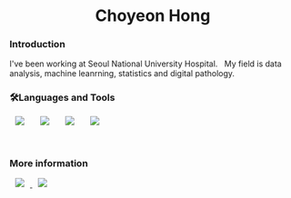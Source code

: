 <h1 align="center"> Choyeon Hong </h1>

<h3>Introduction</h3>
I've been working at Seoul National University Hospital.   </a>&nbsp;
My field is data analysis, machine leanrning, statistics and digital pathology.   </a>&nbsp;
   
<h3>🛠Languages and Tools</h3>
<div>
<img src ="https://img.shields.io/badge/Python-3776AB.svg?&style=for-the-badge&logo=Python&logoColor=white" style="height : auto; margin-left : 10px; margin-right : 10px;"/></a>&nbsp; 
<img src="https://img.shields.io/badge/oracle-F80000?style=for-the-badge&logo=oracle&logoColor=white" style="height : auto; margin-left : 10px; margin-right : 10px;"/></a>&nbsp;
<img src="https://img.shields.io/badge/linux-FCC624?style=for-the-badge&logo=linux&logoColor=black" style="height : auto; margin-left : 10px; margin-right : 10px;"/></a>&nbsp;
<img src="https://img.shields.io/badge/R-F276DC3?style=for-the-badge&logo=R&logoColor=black" style="height : auto; margin-left : 10px; margin-right : 10px;"/></a>&nbsp;

</a>&nbsp;
</div>

<h3>More information</h3>
<a href="https://">
    <img src="http://img.shields.io/badge/Tech Blog-00D182?style=flat&logo=Emby&logoColor=white&link="
        style="height : auto; margin-left : 10px; margin-right : 10px;"/>
</a>
<a href="https://@gmail.com">
    <img src="http://img.shields.io/badge/Gmail-EA4335?style=flat&logo=Gmail&logoColor=white&link=https://@gmail.com"
        style="height : auto; margin-left : 10px; margin-right : 10px;"/>
</a>
